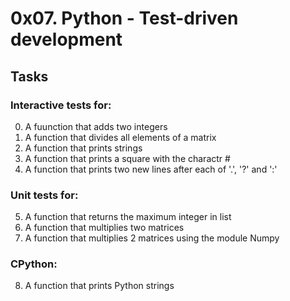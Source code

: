 # 0x07. Python - Test-driven development
## Tasks
### Interactive tests for:
0. A fuunction that adds two integers
1. A function that divides all elements of a matrix
2. A function that prints strings
3. A function that prints a square with the charactr #
4. A function that prints two new lines after each of '.', '?' and ':'

### Unit tests for:
5. A function that returns the maximum integer in list
6. A function that multiplies two matrices
7. A function that multiplies 2 matrices using the module Numpy
### CPython:
8. A function that prints Python strings
